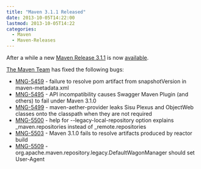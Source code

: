 ```yaml
---
title: "Maven 3.1.1 Released"
date: 2013-10-05T14:22:00
lastmod: 2013-10-05T14:22
categories:
  - Maven
  - Maven-Releases
---
```


After a while a new [Maven Release 3.1.1](http://maven.apache.org/docs/3.1.1/release-notes.html) is 
now [available](http://maven.apache.org/download.cgi).
<!-- more -->

[The Maven Team](http://maven.40175.n5.nabble.com/ANN-Maven-3-1-1-Release-td5772451.html) has fixed the following bugs:

 * [MNG-5459](https://issues.apache.org/jira/browse/MNG-5459) - failure to resolve pom artifact from snapshotVersion in maven-metadata.xml
 * [MNG-5495](https://issues.apache.org/jira/browse/MNG-5495) - API incompatibility causes Swagger Maven Plugin (and others) to fail under Maven 3.1.0
 * [MNG-5499](https://issues.apache.org/jira/browse/MNG-5499) - maven-aether-provider leaks Sisu Plexus and ObjectWeb classes onto the classpath when they are not required
 * [MNG-5500](https://issues.apache.org/jira/browse/MNG-5500) - help for --legacy-local-repository option explains \_maven.repositories instead of \_remote.repositories
 * [MNG-5503](https://issues.apache.org/jira/browse/MNG-5503) - Maven 3.1.0 fails to resolve artifacts produced by reactor build
 * [MNG-5509](https://issues.apache.org/jira/browse/MNG-5509) - org.apache.maven.repository.legacy.DefaultWagonManager should set User-Agent
